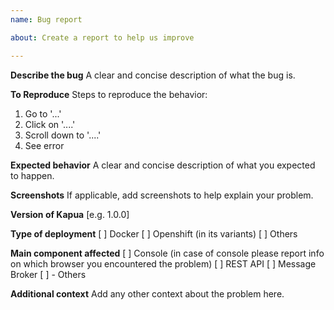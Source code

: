 ```yaml
---
name: Bug report

about: Create a report to help us improve

---
```


**Describe the bug**
A clear and concise description of what the bug is.

**To Reproduce**
Steps to reproduce the behavior:

1. Go to '...'
2. Click on '....'
3. Scroll down to '....'
4. See error

**Expected behavior**
A clear and concise description of what you expected to happen.

**Screenshots**
If applicable, add screenshots to help explain your problem.

**Version of Kapua**
[e.g. 1.0.0]

**Type of deployment**
[ ] Docker
[ ] Openshift (in its variants)
[ ] Others

**Main component affected**
[ ] Console (in case of console please report info on which browser you encountered the problem)
[ ] REST API
[ ] Message Broker
[ ] - Others

**Additional context**
Add any other context about the problem here.
